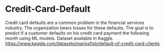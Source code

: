 # Credit-Card-Default
Credit card defaults are a common problem in the financial services industry. The organization bears losses for these defaults.
The goal is to predict if a customer defaults on his credit card payment the following month using ML models.
Dataset available in Kaggle. https://www.kaggle.com/datasets/mariosfish/default-of-credit-card-clients
